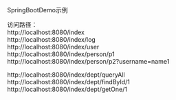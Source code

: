 SpringBootDemo示例

访问路径：  
http://localhost:8080/index  
http://localhost:8080/index/log  
http://localhost:8080/index/user  
http://localhost:8080/index/person/p1  
http://localhost:8080/index/person/p2?username=name1  


http://localhost:8080/index/dept/queryAll  
http://localhost:8080/index/dept/findById/1  
http://localhost:8080/index/dept/getOne/1  


